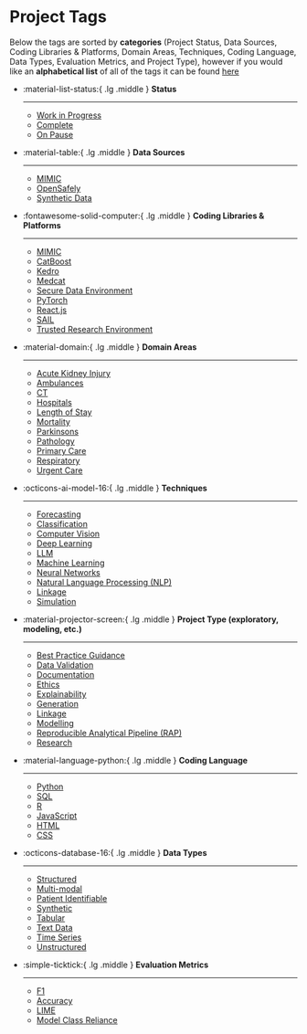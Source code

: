 # Project Tags

Below the tags are sorted by **categories** (Project Status, Data Sources, Coding Libraries & Platforms, Domain Areas, Techniques, Coding Language, Data Types, Evaluation Metrics, and Project Type), however if you would like an **alphabetical list** of all of the tags it can be found [here](#ai)

<div class="grid cards" markdown>

-   :material-list-status:{ .lg .middle } __Status__

    ---

    * [Work in Progress](#WIP)
    * [Complete](#complete)
    * [On Pause](#paused)

-   :material-table:{ .lg .middle } __Data Sources__

    ---
    
    * [MIMIC](#mimic)
    * [OpenSafely](#opensafely)
    * [Synthetic Data](#synthetic-data)

-   :fontawesome-solid-computer:{ .lg .middle } __Coding Libraries & Platforms__

    ---

    * [MIMIC](#mimic)
    * [CatBoost](#catboost)
    * [Kedro](#kedro)
    * [Medcat](#medcat)
    * [Secure Data Environment](#SDE)
    * [PyTorch](#pytorch)
    * [React.js](#react)
    * [SAIL](#sail)
    * [Trusted Research Environment](#TRE)

-   :material-domain:{ .lg .middle } __Domain Areas__

    ---

    * [Acute Kidney Injury](#aki)
    * [Ambulances](#ambulance)
    * [CT](#CT)
    * [Hospitals](#hospital)
    * [Length of Stay](#los)
    * [Mortality](#mortality)
    * [Parkinsons](#parkinsons)
    * [Pathology](#pathology)
    * [Primary Care](#primary-care)
    * [Respiratory](#respiratory)
    * [Urgent Care](#urgent-care)
    
-   :octicons-ai-model-16:{ .lg .middle } __Techniques__

    ---

    * [Forecasting](#forecasting)
    * [Classification](#classification)
    * [Computer Vision](#computer-vision)
    * [Deep Learning](#deep-learning)
    * [LLM](#LLM)
    * [Machine Learning](#machine-learning)
    * [Neural Networks](#neural-networks)
    * [Natural Language Processing (NLP)](#NLP)
    * [Linkage](#linkage)
    * [Simulation](#simulation)

-   :material-projector-screen:{ .lg .middle } __Project Type (exploratory, modeling, etc.)__

    ---

    * [Best Practice Guidance](#best-practice)
    * [Data Validation](#data-validation)
    * [Documentation](#documentation)
    * [Ethics](#ethics)
    * [Explainability](#explainability)
    * [Generation](#generation)
    * [Linkage](#linkage)
    * [Modelling](#modelling)
    * [Reproducible Analytical Pipeline (RAP)](#RAP)
    * [Research](#research)
    
-   :material-language-python:{ .lg .middle } __Coding Language__

    ---
    * [Python](#python)
    * [SQL](#sql)
    * [R](#R)
    * [JavaScript](#javascript)
    * [HTML](#HTML)
    * [CSS](#CSS)

-   :octicons-database-16:{ .lg .middle } __Data Types__

    ---

    * [Structured](#structured-data)
    * [Multi-modal](#multi-modal)
    * [Patient Identifiable](#pii)
    * [Synthetic](#synthetic-data)
    * [Tabular](#tabular-data)
    * [Text Data](#text-data)
    * [Time Series](#time-series)
    * [Unstructured](#unstructured-data)

-   :simple-ticktick:{ .lg .middle } __Evaluation Metrics__

    ---

    * [F1](#f1)
    * [Accuracy](#accuracy)
    * [LIME](#LIME)
    * [Model Class Reliance](#mcr)

</div>